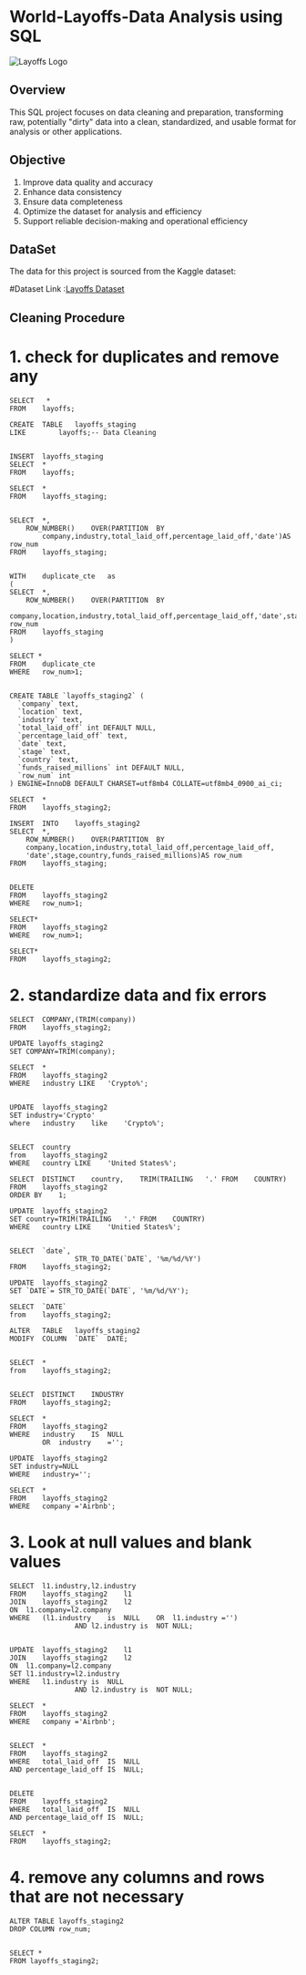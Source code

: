 # World-Layoffs-Data Analysis using SQL

![Layoffs Logo](https://raw.githubusercontent.com/atharvN8/World-Layoffs-Sql-Project/refs/heads/main/Layoffs%20Logo.jfif)

## Overview
This SQL project focuses on data cleaning and preparation, transforming raw, potentially
"dirty" data into a clean, standardized, and usable format for analysis or other applications. 

## Objective
1. Improve data quality and accuracy
2. Enhance data consistency
3. Ensure data completeness
4. Optimize the dataset for analysis and efficiency
5. Support reliable decision-making and operational efficiency

## DataSet

The data for this project is sourced from the Kaggle dataset:

#Dataset Link :[Layoffs Dataset](https://www.kaggle.com/datasets/swaptr/layoffs-2022)


## Cleaning Procedure

# 1. check for duplicates and remove any
 
	SELECT   *
	FROM    layoffs;
	
	CREATE	TABLE	layoffs_staging
	LIKE		layoffs;-- Data	Cleaning
	
	
	INSERT	layoffs_staging
	SELECT	*	
	FROM	layoffs;

	SELECT	*	
	FROM	layoffs_staging;
	
	
	SELECT	*,
		ROW_NUMBER()	OVER(PARTITION	BY	
			company,industry,total_laid_off,percentage_laid_off,'date')AS row_num
	FROM	layoffs_staging;


	WITH	duplicate_cte	as
	(
	SELECT	*,
		ROW_NUMBER()	OVER(PARTITION	BY	
	    company,location,industry,total_laid_off,percentage_laid_off,'date',stage,country,funds_raised_millions)AS row_num
	FROM	layoffs_staging
	)
	
	SELECT *
	FROM	duplicate_cte
	WHERE	row_num>1;
	
	
	CREATE TABLE `layoffs_staging2` (
	  `company` text,
	  `location` text,
	  `industry` text,
	  `total_laid_off` int DEFAULT NULL,
	  `percentage_laid_off` text,
	  `date` text,
	  `stage` text,
	  `country` text,
	  `funds_raised_millions` int DEFAULT NULL,
	  `row_num` int	
	) ENGINE=InnoDB DEFAULT CHARSET=utf8mb4 COLLATE=utf8mb4_0900_ai_ci;
	
	SELECT	*
	FROM	layoffs_staging2;
	
	INSERT	INTO	layoffs_staging2
	SELECT	*,
		ROW_NUMBER()	OVER(PARTITION	BY	
	    company,location,industry,total_laid_off,percentage_laid_off,
	    'date',stage,country,funds_raised_millions)AS row_num
	FROM	layoffs_staging;
	
	
	DELETE
	FROM	layoffs_staging2
	WHERE	row_num>1;
	
	SELECT*
	FROM	layoffs_staging2
	WHERE	row_num>1;
	
	SELECT*
	FROM	layoffs_staging2;
	
	
	

# 2. standardize data and fix errors

	SELECT	COMPANY,(TRIM(company))
	FROM	layoffs_staging2;
	
	UPDATE layoffs_staging2
	SET	COMPANY=TRIM(company);
	
	SELECT	*
	FROM	layoffs_staging2
	WHERE	industry LIKE	'Crypto%';
	
	
	UPDATE	layoffs_staging2
	SET	industry='Crypto'
	where	industry	like	'Crypto%';
	
	
	SELECT	country
	from	layoffs_staging2
	WHERE	country	LIKE	'United States%';
	
	SELECT	DISTINCT	country,	TRIM(TRAILING	'.'	FROM	COUNTRY)
	FROM	layoffs_staging2
	ORDER BY	1;
	
	UPDATE	layoffs_staging2
	SET	country=TRIM(TRAILING	'.'	FROM	COUNTRY)
	WHERE	country	LIKE	'Unitied States%';
	
	
	SELECT	`date`,
					STR_TO_DATE(`DATE`,	'%m/%d/%Y')
	FROM	layoffs_staging2;
	
	UPDATE	layoffs_staging2
	SET	`DATE`=	STR_TO_DATE(`DATE`,	'%m/%d/%Y');
	
	SELECT	`DATE`
	from	layoffs_staging2;
	
	ALTER	TABLE	layoffs_staging2
	MODIFY	COLUMN	`DATE`	DATE;
	
	
	SELECT	*
	from	layoffs_staging2;
	
	
	SELECT	DISTINCT	INDUSTRY
	FROM	layoffs_staging2;
	
	SELECT	*
	FROM	layoffs_staging2
	WHERE	industry	IS	NULL	
			OR	industry	='';
	
	UPDATE	layoffs_staging2
	SET	industry=NULL
	WHERE	industry='';  
	    
	SELECT	*
	FROM	layoffs_staging2
	WHERE	company	='Airbnb'; 
	
	

# 3. Look at null values and blank values

	SELECT	l1.industry,l2.industry
	FROM	layoffs_staging2	l1
	JOIN	layoffs_staging2	l2
	ON	l1.company=l2.company
	WHERE	(l1.industry	is	NULL	OR	l1.industry	='')
					AND	l2.industry	is	NOT	NULL;
	
	
	UPDATE	layoffs_staging2	l1
	JOIN	layoffs_staging2	l2
	ON	l1.company=l2.company
	SET	l1.industry=l2.industry
	WHERE	l1.industry	is	NULL	
					AND	l2.industry	is	NOT	NULL;
	
	SELECT	*
	FROM	layoffs_staging2
	WHERE	company	='Airbnb'; 
	
	
	SELECT	*	
	FROM	layoffs_staging2
	WHERE	total_laid_off	IS	NULL
	AND	percentage_laid_off	IS	NULL;
	
	
	DELETE
	FROM	layoffs_staging2
	WHERE	total_laid_off	IS	NULL
	AND	percentage_laid_off	IS	NULL;
	
	SELECT	*
	FROM	layoffs_staging2;
	
	
	
 # 4. remove any columns and rows that are not necessary
 
	ALTER TABLE layoffs_staging2
	DROP COLUMN row_num;
	
	
	SELECT * 
	FROM layoffs_staging2;








